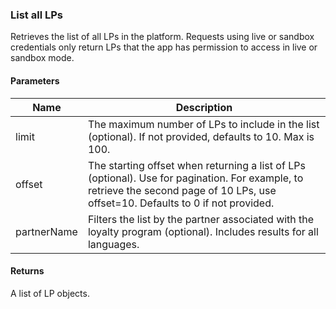 ### List all LPs

Retrieves the list of all LPs in the platform. Requests using live or sandbox credentials only return LPs that the app has permission to access in live or sandbox mode.

#### Parameters

<table>
    <thead>
        <tr>
            <th>Name</th>
            <th>Description</th>
        </tr>
    </thead>
    <tbody>
        <tr>
            <td>limit</td>
            <td>The maximum number of LPs to include in the list (optional). If not provided, defaults to 10. Max is 100.</td>
        </tr>
        <tr>
            <td>offset</td>
            <td>The starting offset when returning a list of LPs (optional). Use for pagination. For example, to retrieve the second page of 10 LPs, use offset=10. Defaults to 0 if not provided.</td>
        </tr>
        <tr>
            <td>partnerName</td>
            <td>Filters the list by the partner associated with the loyalty program (optional). Includes results for all languages.</td>
        </tr>
    </tbody>
</table>

#### Returns

A list of LP objects.






